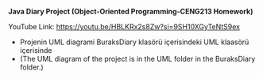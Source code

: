 **Java Diary Project (Object-Oriented Programming-CENG213 Homework)**

YouTube Link: https://youtu.be/HBLKRx2s8Zw?si=9SH10XGyTeNtS9ex

* Projenin UML diagrami BuraksDiary klasörü içerisindeki UML klaasörü içerisinde
* (The UML diagram of the project is in the UML folder in the BuraksDiary folder.)
